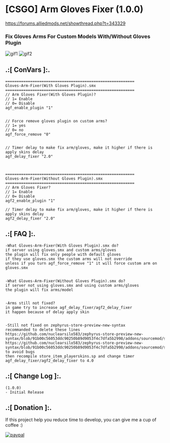 # [CSGO] Arm Gloves Fixer (1.0.0)
https://forums.alliedmods.net/showthread.php?t=343329

### Fix Gloves Arms For Custom Models With/Without Gloves Plugin

![gif1](https://github.com/oqyh/CSGO-Arm-Gloves-Fixer/assets/48490385/52541686-dd97-44c8-ae90-88f9e6c0c9b7)
![gif2](https://github.com/oqyh/CSGO-Arm-Gloves-Fixer/assets/48490385/a6f5a1b8-216e-421f-9dbd-75f776633bd4)


## .:[ ConVars ]:.
```
=========================================================
Gloves-Arm-Fixer(With Gloves Plugin).smx
=========================================================
// Arm Gloves Fixer(With Gloves Plugin)?
// 1= Enable 
// 0= Disable
agf_enable_plugin "1"


// Force remove gloves plugin on custom arms?
// 1= yes 
// 0= no
agf_force_remove "0"


// Timer delay to make fix arm/gloves, make it higher if there is apply skins delay
agf_delay_fixer "2.0"



=========================================================
Gloves-Arm-Fixer(Without Gloves Plugin).smx
=========================================================
// Arm Gloves Fixer?
// 1= Enable 
// 0= Disable
agf2_enable_plugin "1"

// Timer delay to make fix arm/gloves, make it higher if there is apply skins delay
agf2_delay_fixer "2.0"
```

## .:[ FAQ ]:.
```
-What Gloves-Arm-Fixer(With Gloves Plugin).smx do?
if server using gloves.smx and custom arms/gloves
the plugin will fix only people with default gloves
if they use gloves.smx the custom arms will not override
unless if you turn agf_force_remove "1" it will force custom arm on gloves.smx


-What Gloves-Arm-Fixer(Without Gloves Plugin).smx do?
if server not using gloves.smx and using custom arms/gloves
the plugin will fix arms/model


-Arms still not fixed?
in game try to increase agf_delay_fixer/agf2_delay_fixer 
it happen because of delay apply skin


-Still not fixed on zephyrus-store-preview-new-syntax
recommanded to delete these lines
https://github.com/nuclearsilo583/zephyrus-store-preview-new-syntax/blob/91b00c56053ddc90250b89d9053f4c7dfa5b2998/addons/sourcemod/scripting/store_item_playerskins.sp#L107
https://github.com/nuclearsilo583/zephyrus-store-preview-new-syntax/blob/91b00c56053ddc90250b89d9053f4c7dfa5b2998/addons/sourcemod/scripting/store_item_playerskins.sp#L108
to avoid bugs 
then recompile store_item_playerskins.sp and change timer agf_delay_fixer/agf2_delay_fixer to 4.0
```

## .:[ Change Log ]:.
```
(1.0.0)
- Initial Release
```

## .:[ Donation ]:.

If this project help you reduce time to develop, you can give me a cup of coffee :)

[![paypal](https://www.paypalobjects.com/en_US/i/btn/btn_donateCC_LG.gif)](https://paypal.me/oQYh)
